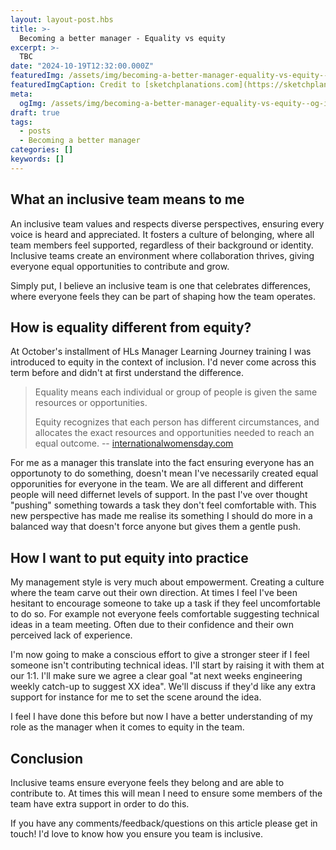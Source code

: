 ```yaml
---
layout: layout-post.hbs
title: >-
  Becoming a better manager - Equality vs equity
excerpt: >-
  TBC
date: "2024-10-19T12:32:00.000Z"
featuredImg: /assets/img/becoming-a-better-manager-equality-vs-equity--featured-img.webp
featuredImgCaption: Credit to [sketchplanations.com](https://sketchplanations.com) for the cartoon
meta:
  ogImg: /assets/img/becoming-a-better-manager-equality-vs-equity--og-img.jpg
draft: true
tags:
  - posts
  - Becoming a better manager
categories: []
keywords: []
---
```


## What an inclusive team means to me
An inclusive team values and respects diverse perspectives, ensuring every voice is heard and appreciated. It fosters a culture of belonging, where all team members feel supported, regardless of their background or identity. Inclusive teams create an environment where collaboration thrives, giving everyone equal opportunities to contribute and grow.

Simply put, I believe an inclusive team is one that celebrates differences, where everyone feels they can be part of shaping how the team operates.


## How is equality different from equity?
At October's installment of HLs Manager Learning Journey training I was introduced to equity in the context of inclusion. I'd never come across this term before and didn't at first understand the difference.

> Equality means each individual or group of people is given the same resources or opportunities.
>
> Equity recognizes that each person has different circumstances, and allocates the exact resources and opportunities needed to reach an equal outcome.
> -- [internationalwomensday.com](https://www.internationalwomensday.com/Missions/18707/Equality-versus-Equity-What-s-the-difference-as-we-EmbraceEquity-for-IWD-2023-and-beyond)

For me as a manager this translate into the fact ensuring everyone has an opportunoty to do something, doesn't mean I've necessarily created equal opporunities for everyone in the team. We are all different and different people will need differnet levels of support. In the past I've over thought "pushing" something towards a task they don't feel comfortable with. This new perspective has made me realise its something I should do more in a balanced way that doesn't force anyone but gives them a gentle push.


## How I want to put equity into practice
My management style is very much about empowerment. Creating a culture where the team carve out their own direction. At times I feel I've been hesitant to encourage someone to take up a task if they feel uncomfortable to do so. For example not everyone feels comfortable suggesting technical ideas in a team meeting. Often due to their confidence and their own perceived lack of experience. 

I'm now going to make a conscious effort to give a stronger steer if I feel someone isn't contributing technical ideas. I'll start by raising it with them at our 1:1. I'll make sure we agree a clear goal "at next weeks engineering weekly catch-up to suggest XX idea". We'll discuss if they'd like any extra support for instance for me to set the scene around the idea. 

I feel I have done this before but now I have a better understanding of my role as the manager when it comes to equity in the team. 


## Conclusion
Inclusive teams ensure everyone feels they belong and are able to contribute to. At times this will mean I need to ensure some members of the team have extra support in order to do this.

If you have any comments/feedback/questions on this article please get in touch! I'd love to know how you ensure you team is inclusive.